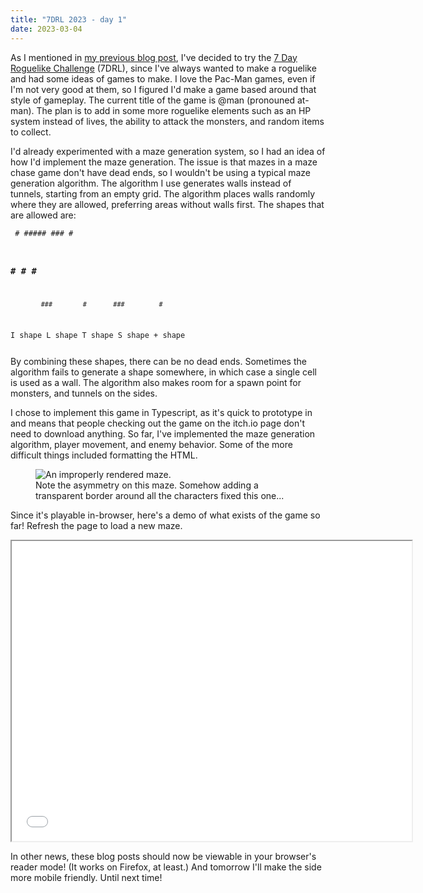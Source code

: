 ```yaml
---
title: "7DRL 2023 - day 1"
date: 2023-03-04
---
```


As I mentioned in [my previous blog post](/blog/2023/3/3/hello_world.html), I've
decided to try the [7 Day Roguelike Challenge](https://7drl.com/) (7DRL), since
I've always wanted to make a roguelike and had some ideas of games to make. I
love the Pac-Man games, even if I'm not very good at them, so I figured I'd make
a game based around that style of gameplay. The current title of the game is
@man (pronouned at-man). The plan is to add in some more roguelike elements such
as an HP system instead of lives, the ability to attack the monsters, and random
items to collect.

I'd already experimented with a maze generation system, so I had an idea of how
I'd implement the maze generation. The issue is that mazes in a maze chase game
don't have dead ends, so I wouldn't be using a typical maze generation
algorithm. The algorithm I use generates walls instead of tunnels, starting from
an empty grid. The algorithm places walls randomly where they are allowed,
preferring areas without walls first. The shapes that are allowed are:

<code><pre>            #        #####       ###       #
  ###       #          #         #        ###
            ###        #       ###         #
I shape   L shape   T shape   S shape   + shape</pre></code>

By combining these shapes, there can be no dead ends. Sometimes the algorithm
fails to generate a shape somewhere, in which case a single cell is used as a
wall. The algorithm also makes room for a spawn point for monsters, and tunnels
on the sides.

I chose to implement this game in Typescript, as it's quick to prototype in and
means that people checking out the game on the itch.io page don't need to
download anything. So far, I've implemented the maze generation algorithm,
player movement, and enemy behavior. Some of the more difficult things included
formatting the HTML.

<figure>
  <img src="html_fail.png" alt="An improperly rendered maze."/>
  <figcaption>
    Note the asymmetry on this maze. Somehow adding a transparent
    border around all the characters fixed this one...
  </figcaption>
</figure>

Since it's playable in-browser, here's a demo of what exists of the
game so far! Refresh the page to load a new maze.

<iframe src="demo.html" width="640" height="480"></iframe>

In other news, these blog posts should now be viewable in your browser's
reader mode! (It works on Firefox, at least.) And tomorrow I'll make the
side more mobile friendly. Until next time!
